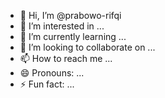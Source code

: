 - 👋 Hi, I’m @prabowo-rifqi
- 👀 I’m interested in ...
- 🌱 I’m currently learning ...
- 💞️ I’m looking to collaborate on ...
- 📫 How to reach me ...
- 😄 Pronouns: ...
- ⚡ Fun fact: ...

<!---
prabowo-rifqi/prabowo-rifqi is a ✨ special ✨ repository because its `README.md` (this file) appears on your GitHub profile.
You can click the Preview link to take a look at your changes.
--->
